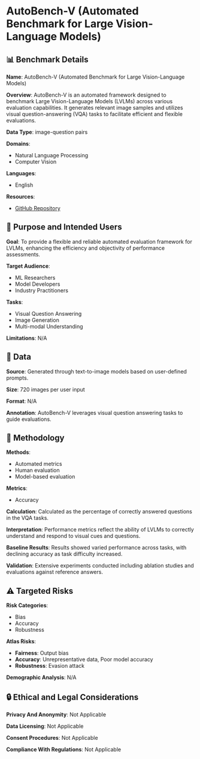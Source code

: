# AutoBench-V (Automated Benchmark for Large Vision-Language Models)

## 📊 Benchmark Details

**Name**: AutoBench-V (Automated Benchmark for Large Vision-Language Models)

**Overview**: AutoBench-V is an automated framework designed to benchmark Large Vision-Language Models (LVLMs) across various evaluation capabilities. It generates relevant image samples and utilizes visual question-answering (VQA) tasks to facilitate efficient and flexible evaluations.

**Data Type**: image-question pairs

**Domains**:
- Natural Language Processing
- Computer Vision

**Languages**:
- English

**Resources**:
- [GitHub Repository](https://github.com/black-forest-labs/flux)

## 🎯 Purpose and Intended Users

**Goal**: To provide a flexible and reliable automated evaluation framework for LVLMs, enhancing the efficiency and objectivity of performance assessments.

**Target Audience**:
- ML Researchers
- Model Developers
- Industry Practitioners

**Tasks**:
- Visual Question Answering
- Image Generation
- Multi-modal Understanding

**Limitations**: N/A

## 💾 Data

**Source**: Generated through text-to-image models based on user-defined prompts.

**Size**: 720 images per user input

**Format**: N/A

**Annotation**: AutoBench-V leverages visual question answering tasks to guide evaluations.

## 🔬 Methodology

**Methods**:
- Automated metrics
- Human evaluation
- Model-based evaluation

**Metrics**:
- Accuracy

**Calculation**: Calculated as the percentage of correctly answered questions in the VQA tasks.

**Interpretation**: Performance metrics reflect the ability of LVLMs to correctly understand and respond to visual cues and questions.

**Baseline Results**: Results showed varied performance across tasks, with declining accuracy as task difficulty increased.

**Validation**: Extensive experiments conducted including ablation studies and evaluations against reference answers.

## ⚠️ Targeted Risks

**Risk Categories**:
- Bias
- Accuracy
- Robustness

**Atlas Risks**:
- **Fairness**: Output bias
- **Accuracy**: Unrepresentative data, Poor model accuracy
- **Robustness**: Evasion attack

**Demographic Analysis**: N/A

## 🔒 Ethical and Legal Considerations

**Privacy And Anonymity**: Not Applicable

**Data Licensing**: Not Applicable

**Consent Procedures**: Not Applicable

**Compliance With Regulations**: Not Applicable

